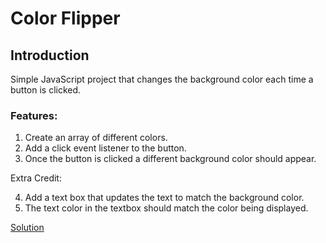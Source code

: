 # Color Flipper
<!-- <img src="" width="800" alt=""> -->

## Introduction
Simple JavaScript project that changes the background color each time a button is clicked. 

### Features:
1. Create an array of different colors.
2. Add a click event listener to the button.
3. Once the button is clicked a different background color should appear.

Extra Credit:

4. Add a text box that updates the text to match the background color.
5. The text color in the textbox should match the color being displayed.

[Solution]()